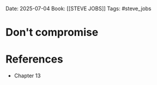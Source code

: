 Date: 2025-07-04
Book: [[STEVE JOBS]]
Tags: #steve_jobs 
# Don't compromise



# References
- Chapter 13